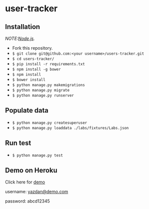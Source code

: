 # user-tracker

## Installation

*NOTE:[Node.js](http://nodejs.org/).*

* Fork this repository.
* `$ git clone git@github.com:<your username>/users-tracker.git`
* `$ cd users-tracker/`
* `$ pip install -r requirements.txt`
* `$ npm install -g bower`
* `$ npm install`
* `$ bower install`
* `$ python manage.py makemigrations`
* `$ python manage.py migrate`
* `$ python manage.py runserver`


## Populate data

* `$ python manage.py createsuperuser`
* `$ python manage.py loaddata ./labs/fixtures/Labs.json`

## Run test

* `$ python manage.py test`

## Demo on Heroku

Click here for [demo](https://damp-peak-80993.herokuapp.com/login)

username: yazdan@demo.com

password: abcd12345